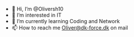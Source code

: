 - 👋 Hi, I’m @Oliversh10
- 👀 I’m interested in IT
- 🌱 I’m currently learning Coding and Network
- 📫 How to reach me Oliver@dk-force.dk on mail

<!---
Oliversh10/Oliversh10 is a ✨ special ✨ repository because its `README.md` (this file) appears on your GitHub profile.
You can click the Preview link to take a look at your changes.
--->
